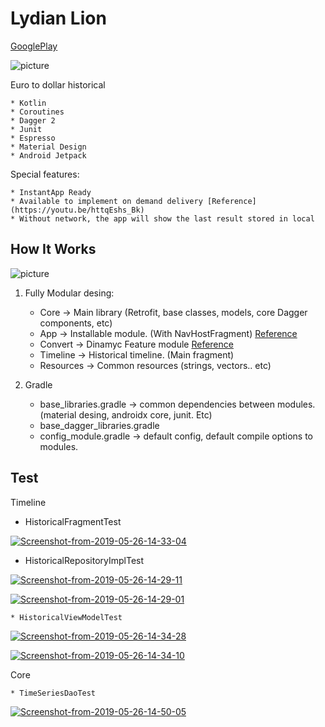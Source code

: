 # Lydian Lion 

[GooglePlay](https://play.google.com/store/apps/details?id=com.sc.lydianlion)

![picture](https://i.ibb.co/Prf6MQJ/3.jpg)

Euro to dollar historical

	* Kotlin
	* Coroutines
	* Dagger 2
	* Junit
	* Espresso
	* Material Design
	* Android Jetpack

Special features:
	
	* InstantApp Ready
	* Available to implement on demand delivery [Reference](https://youtu.be/httqEshs_Bk)
	* Without network, the app will show the last result stored in local

## How It Works

![picture](https://cdn-images-1.medium.com/max/800/1*KnYBBZIDDeg4zVDDEcLw2A.png)

1. Fully Modular desing:

	* Core -> Main library (Retrofit, base classes, models, core Dagger components, etc)
	* App -> Installable module. (With NavHostFragment) [Reference](https://developer.android.com/guide/navigation/navigation-getting-started)
	* Convert -> Dinamyc Feature module [Reference](https://developer.android.com/studio/projects/dynamic-delivery)
	* Timeline -> Historical timeline. (Main fragment)
	* Resources -> Common resources (strings, vectors.. etc)

2. Gradle
	
	* base_libraries.gradle -> common dependencies between modules. (material desing, androidx core, junit. Etc)
	* base_dagger_libraries.gradle
	* config_module.gradle -> default config, default compile options to modules. 

## Test

Timeline

  * HistoricalFragmentTest

<a href="https://ibb.co/4VZ4Zdm"><img src="https://i.ibb.co/QKFYFdb/Screenshot-from-2019-05-26-14-33-04.png" alt="Screenshot-from-2019-05-26-14-33-04" border="0"></a>

  * HistoricalRepositoryImplTest
  
<a href="https://ibb.co/Y0JRcCL"><img src="https://i.ibb.co/SfHstj3/Screenshot-from-2019-05-26-14-29-11.png" alt="Screenshot-from-2019-05-26-14-29-11" border="0" /></a>
	 
<a href="https://imgbb.com/"><img src="https://i.ibb.co/bJgzpWp/Screenshot-from-2019-05-26-14-29-01.png" alt="Screenshot-from-2019-05-26-14-29-01" border="0" /></a>
   
	* HistoricalViewModelTest
  
<a href="https://ibb.co/J2s49r2"><img src="https://i.ibb.co/P46nd14/Screenshot-from-2019-05-26-14-34-28.png" alt="Screenshot-from-2019-05-26-14-34-28" border="0" /></a>
	  
<a href="https://imgbb.com/"><img src="https://i.ibb.co/xs5vTbV/Screenshot-from-2019-05-26-14-34-10.png" alt="Screenshot-from-2019-05-26-14-34-10" border="0" /></a>
    
  Core 

    * TimeSeriesDaoTest

<a href="https://ibb.co/3rvW4Dd"><img src="https://i.ibb.co/VjxDJ79/Screenshot-from-2019-05-26-14-50-05.png" alt="Screenshot-from-2019-05-26-14-50-05" border="0" /></a>

